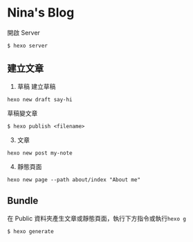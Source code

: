 # Nina's Blog  
開啟 Server
```
$ hexo server
```

## 建立文章  

1. 草稿
建立草稿
```
hexo new draft say-hi
```
草稿變文章
```
$ hexo publish <filename>
```

3. 文章
```
hexo new post my-note
```

4. 靜態頁面
```
hexo new page --path about/index "About me"
```
## Bundle  
在 Public 資料夾產生文章或靜態頁面，執行下方指令或執行`hexo g`
```
$ hexo generate
```

